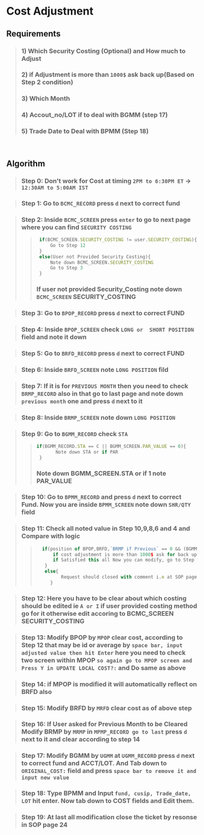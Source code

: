 # Cost Adjustment

## Requirements 
> ### 1) Which Security Costing (Optional) and How much to Adjust
> ### 2) if Adjustment is more than `1000$` ask back up(Based on Step 2 condition)
> ### 3) Which Month
> ### 4) Accout_no/LOT if to deal with BGMM (step 17)
> ### 5) Trade Date to Deal with BPMM (Step 18)

<br>

## Algorithm
> ### Step 0: Don't work for Cost at timing `2PM to 6:30PM ET` -> `12:30AM to 5:00AM IST`  

> ### Step 1: Go to `BCMC_RECORD` press `d` next to correct fund

> ### Step 2: Inside `BCMC_SCREEN` press `enter` to go to next page where you can find `SECURITY COSTING` 
>> ```javascript
>>  if(BCMC_SCREEN.SECURITY_COSTING != user.SECURITY_COSTING){
>>      Go to Step 12   
>>  }
>>  else(User not Provided Security Costing){
>>      Note down BCMC_SCREEN.SECURITY_COSTING
>>      Go to Step 3   
>>  }
>> ```
>> ### If user not provided Security_Costing note down `BCMC_SCREEN` SECURITY_COSTING

> ### Step 3: Go to `BPOP_RECORD` press `d` next to correct FUND

> ### Step 4: Inside `BPOP_SCREEN` check `LONG or  SHORT POSITION` field and note it down

> ### Step 5: Go to `BRFD_RECORD` press `d` next to correct FUND 

> ### Step 6: Inside `BRFD_SCREEN` note `LONG POSITION` fild

> ### Step 7: If it is for `PREVIOUS MONTH` then you need to check `BRMP_RECORD` also in that go to last page and note down `previous month` one and press `d` next to it

> ### Step 8: Inside `BRMP_SCREEN` note down `LONG POSITION`

> ### Step 9: Go to `BGMM_RECORD` check `STA` 
>> ```javascript
>> if(BGMM_RECORD.STA == C || BGMM_SCREEN.PAR_VALUE == 0){
>>        Note down STA or if PAR
>>  }
>> ```
>> ### Note down BGMM_SCREEN.STA or if 1 note PAR_VALUE 

> ### Step 10: Go to `BPMM_RECORD` and press `d` next to correct Fund. Now you are inside `BPMM_SCREEN` note down `SHR/QTY` field

> ### Step 11: Check all noted value in Step 10,9,8,6 and 4 and Compare with logic
>> ```javascript
>>   if(position of BPOP,BRFD,`BRMP if Previous` == 0 && (BGMM.STA == C or par is 0 ||BPMM_SCREEN.SHR == 0)){
>>       if cost adjustment is more than 1000$ ask for back up
>>       if Satisfied this all Now you can modify, go to Step 12  
>>    }
>>    else{
>>          Request should closed with comment i.e at SOP page 14          
>>      }
>> ```

> ### Step 12: Here you have to be clear about which costing should be edited ie `A or I` if user provided costing method go for it otherwise edit accoring to BCMC_SCREEN SECURITY_COSTING

> ### Step 13: Modify BPOP by `MPOP` clear cost, according to Step 12 that may be id or average by `space bar, input adjusted value then hit Enter` here you need to check two screen within MPOP `so again go to MPOP screen and Press Y in UPDATE LOCAL COST?:` and Do same as above

> ### Step 14: if MPOP is modified it will automatically reflect on BRFD also

> ### Step 15: Modify BRFD by `MRFD` clear cost as of above step

> ### Step 16: If User asked for Previous Month to be Cleared Modify BRMP by `MRMP` in `MPMP_RECORD go to last` press `d` next to it and clear according to step 14   

> ### Step 17: Modify BGMM by `UGMM` at `UGMM_RECORD` press `d` next to correct fund and ACCT/LOT. And Tab down to `ORIGINAL_COST:` field and press `space bar to remove it and input new value`

> ### Step 18: Type BPMM and Input `fund, cusip, Trade_date, LOT` hit enter. Now tab down to COST fields and Edit them.

> ### Step 19: At last all modification close the ticket by resonse in SOP page 24
